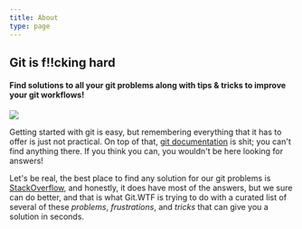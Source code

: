```yaml
---
title: About
type: page
---
```


<section class="">
    <div class="flex mb-10" style="">
    <div class="mt-6 mr-10" style="">
        <h2 class="text-4xl leading-tight mt-8 mb-3 text-indigo-400 font-semibold uppercase">
            <span class="text-teal-400">Git</span> is <span class="text-red-400">f!!cking</span> <span class="text-pink-400">hard</span>
        </h2>
        <h4 class="text-2xl leading-tight font-normal text-gray-600">Find solutions to all your git  problems along with tips & tricks to improve your git workflows!</h4>
    </div>
    <img src="/images/fuck.jpg" class="w-1/3">
    </div>
        <p class="text-xl leading-snug font-normal text-gray-600 pt-6">
            Getting started with git is easy, but remembering everything that it has to offer is just not practical. On top of that, <a href="https://laravel.com" class="text-red-400">git documentation</a> is shit; you can't find anything there. If you think you can, you wouldn't be here looking for answers!
        </p>
        <p class="text-xl leading-snug font-normal text-gray-600 pb-6">
            Let's be real, the best place to find any solution for our git problems is <a href="sdf">StackOverflow</a>, and honestly, it does have most of the answers, but we sure can do better, and that is what <span class="text-brand font-bold">Git.WTF</span> is trying to do with a curated list of several of these <i class="underline">problems</i>, <i class="underline">frustrations</i>, and <i class="underline">tricks</i> that can give you a solution in seconds.
        </p>
    </div>
</section>

